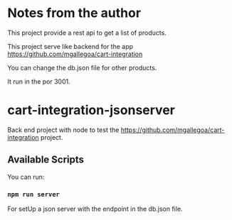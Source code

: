 # Notes from the author

This project provide a rest api to get a list of products.

This project serve like backend for the app https://github.com/mgallegoa/cart-integration

You can change the db.json file for other products.

It run in the por 3001.

# cart-integration-jsonserver

Back end project with node to test the https://github.com/mgallegoa/cart-integration project.

## Available Scripts

You can run:

### `npm run server`

For setUp a json server with the endpoint in the db.json file.
